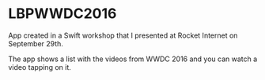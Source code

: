 # LBPWWDC2016
App created in a Swift workshop that I presented at Rocket Internet on September 29th.

The app shows a list with the videos from WWDC 2016 and you can watch a video tapping on it.
